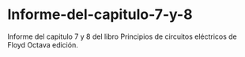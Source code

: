 # Informe-del-capitulo-7-y-8
Informe del capitulo 7 y 8 del libro Principios de circuitos eléctricos de Floyd Octava edición.
